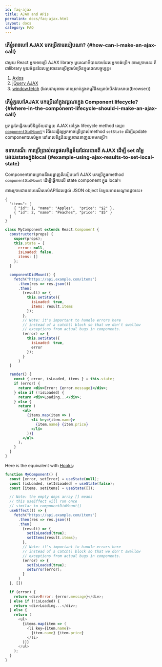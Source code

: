```yaml
---
id: faq-ajax
title: AJAX and APIs
permalink: docs/faq-ajax.html
layout: docs
category: FAQ
---
```


### តើខ្ញុំអាចហៅ AJAX មកប្រើតាមរបៀបណា? {#how-can-i-make-an-ajax-call}

ជាមួយ React អ្នកអាចប្រើ AJAX library មួយណាក៏បានតាមដែលអ្នកចង់ប្រើ។ ខាងក្រោមនេះ គីជាlibrary មួយចំនូនដែលត្រូវបានគេប្រើប្រាស់ច្រើនក្នុងពេលបច្ចុប្បន្ន៖
  1. [Axios](https://github.com/axios/axios)
  2. [jQuery AJAX](https://api.jquery.com/jQuery.ajax/)
  3. [window.fetch](https://developer.mozilla.org/en-US/docs/Web/API/Fetch_API) (ដែលជាមុខងារ មានស្រាប់ក្នុងកម្មវិធីសម្រាប់បើកវែបសាយ(browser))

### តើខ្ញុំគួរហៅAJAX មកប្រើនៅក្នុងវដ្ដណាក្នុង Component lifecycle? {#where-in-the-component-lifecycle-should-i-make-an-ajax-call}

អ្នកគួរតែធ្វើការលើទិន្នន័យជាមួយ AJAX នៅក្នុង lifecycle method ឈ្មោះ [`componentDidMount`](/docs/react-component.html#mounting)។ វិធីនេះធ្វើឲ្យអ្នកអាចប្រើប្រាស់method `setState` ដើម្បីupdate componentរបស់អ្នក នៅពេលទិន្នន័យត្រូវបានទាញយកមកប្រើ។

### ឧទាហរណ៏: ការប្រើប្រាស់លទ្ធផលទិន្នន័យដែលបានពី AJAX ដើម្បី set តម្លៃអោយstateក្នុងlocal {#example-using-ajax-results-to-set-local-state}

Componentខាងក្រោមនឹងបង្ហាញពីរបៀបហៅ AJAX មកប្រើក្នុងmethod `componentDidMount` ដើម្បីធ្វើការលើ state component ក្នុង local។

ខាងក្រោមជាឧទាហរណ៏របស់APIដែលផ្ដល់ JSON object តែមួយមានសណ្ឋានដូចនេះ៖

```
{
  "items": [
    { "id": 1, "name": "Apples",  "price": "$2" },
    { "id": 2, "name": "Peaches", "price": "$5" }
  ]
}
```

```jsx
class MyComponent extends React.Component {
  constructor(props) {
    super(props);
    this.state = {
      error: null,
      isLoaded: false,
      items: []
    };
  }

  componentDidMount() {
    fetch("https://api.example.com/items")
      .then(res => res.json())
      .then(
        (result) => {
          this.setState({
            isLoaded: true,
            items: result.items
          });
        },
        // Note: it's important to handle errors here
        // instead of a catch() block so that we don't swallow
        // exceptions from actual bugs in components.
        (error) => {
          this.setState({
            isLoaded: true,
            error
          });
        }
      )
  }

  render() {
    const { error, isLoaded, items } = this.state;
    if (error) {
      return <div>Error: {error.message}</div>;
    } else if (!isLoaded) {
      return <div>Loading...</div>;
    } else {
      return (
        <ul>
          {items.map(item => (
            <li key={item.name}>
              {item.name} {item.price}
            </li>
          ))}
        </ul>
      );
    }
  }
}
```

Here is the equivalent with [Hooks](https://reactjs.org/docs/hooks-intro.html): 

```js
function MyComponent() {
  const [error, setError] = useState(null);
  const [isLoaded, setIsLoaded] = useState(false);
  const [items, setItems] = useState([]);

  // Note: the empty deps array [] means
  // this useEffect will run once
  // similar to componentDidMount()
  useEffect(() => {
    fetch("https://api.example.com/items")
      .then(res => res.json())
      .then(
        (result) => {
          setIsLoaded(true);
          setItems(result.items);
        },
        // Note: it's important to handle errors here
        // instead of a catch() block so that we don't swallow
        // exceptions from actual bugs in components.
        (error) => {
          setIsLoaded(true);
          setError(error);
        }
      )
  }, [])

  if (error) {
    return <div>Error: {error.message}</div>;
  } else if (!isLoaded) {
    return <div>Loading...</div>;
  } else {
    return (
      <ul>
        {items.map(item => (
          <li key={item.name}>
            {item.name} {item.price}
          </li>
        ))}
      </ul>
    );
  }
}
```
